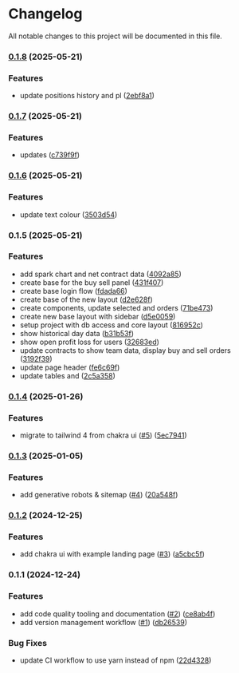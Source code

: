 # Changelog

All notable changes to this project will be documented in this file.

### [0.1.8](https://github.com/ConvokeSoftware/sd-next-js/compare/v0.1.7...v0.1.8) (2025-05-21)

### Features

- update positions history and pl ([2ebf8a1](https://github.com/ConvokeSoftware/sd-next-js/commit/2ebf8a186ba002a0e6e45ac0e1cb74b6d8442479))

### [0.1.7](https://github.com/ConvokeSoftware/sd-next-js/compare/v0.1.6...v0.1.7) (2025-05-21)

### Features

- updates ([c739f9f](https://github.com/ConvokeSoftware/sd-next-js/commit/c739f9fb2cb187231385bfcb0d5ee4c67db78d99))

### [0.1.6](https://github.com/ConvokeSoftware/sd-next-js/compare/v0.1.5...v0.1.6) (2025-05-21)

### Features

- update text colour ([3503d54](https://github.com/ConvokeSoftware/sd-next-js/commit/3503d542547faf425bac03b3d2ba1da0c2eb8f06))

### 0.1.5 (2025-05-21)

### Features

- add spark chart and net contract data ([4092a85](https://github.com/ConvokeSoftware/sd-next-js/commit/4092a85ca80564dfe91c0be0ca8682dbf15afd62))
- create base for the buy sell panel ([431f407](https://github.com/ConvokeSoftware/sd-next-js/commit/431f40770dec52d9f786d32651fa05fe9624f629))
- create base login flow ([fdada66](https://github.com/ConvokeSoftware/sd-next-js/commit/fdada66d409e82bde97d89000bc758800c2b8980))
- create base of the new layout ([d2e628f](https://github.com/ConvokeSoftware/sd-next-js/commit/d2e628f911db1d6df1e52db9b8d3ba3941bf27da))
- create components, update selected and orders ([71be473](https://github.com/ConvokeSoftware/sd-next-js/commit/71be473ff75c0deba7f48bc8b4ec4fe58c390e72))
- create new base layout with sidebar ([d5e0059](https://github.com/ConvokeSoftware/sd-next-js/commit/d5e00590724d39bcc10b42f9a406a82c693b0c3a))
- setup project with db access and core layout ([816952c](https://github.com/ConvokeSoftware/sd-next-js/commit/816952c1cdbfb161c08ab8e1fbed11c39b630472))
- show historical day data ([b31b53f](https://github.com/ConvokeSoftware/sd-next-js/commit/b31b53fb6f27374176dd5f54307c44eb7cfe5ec6))
- show open profit loss for users ([32683ed](https://github.com/ConvokeSoftware/sd-next-js/commit/32683ed6f8379fdb10747990112be8166b93aa7f))
- update contracts to show team data, display buy and sell orders ([3192f39](https://github.com/ConvokeSoftware/sd-next-js/commit/3192f396b47f09f4093555497c25b685d601f90c))
- update page header ([fe6c69f](https://github.com/ConvokeSoftware/sd-next-js/commit/fe6c69f5758548c4bfafcb13a386e98f2886d106))
- update tables and ([2c5a358](https://github.com/ConvokeSoftware/sd-next-js/commit/2c5a358cb7ad69015862f1c4e3a51677462b933f))

### [0.1.4](https://github.com/ConvokeSoftware/aotc/compare/v0.1.3...v0.1.4) (2025-01-26)

### Features

- migrate to tailwind 4 from chakra ui ([#5](https://github.com/ConvokeSoftware/aotc/issues/5)) ([5ec7941](https://github.com/ConvokeSoftware/aotc/commit/5ec79410abd745cac510d720a0e8350fa283d01e))

### [0.1.3](https://github.com/ConvokeSoftware/aotc/compare/v0.1.2...v0.1.3) (2025-01-05)

### Features

- add generative robots & sitemap ([#4](https://github.com/ConvokeSoftware/aotc/issues/4)) ([20a548f](https://github.com/ConvokeSoftware/aotc/commit/20a548f140f5c0e666922daf68445df72bfb71be))

### [0.1.2](https://github.com/ConvokeSoftware/aotc/compare/v0.1.1...v0.1.2) (2024-12-25)

### Features

- add chakra ui with example landing page ([#3](https://github.com/ConvokeSoftware/aotc/issues/3)) ([a5cbc5f](https://github.com/ConvokeSoftware/aotc/commit/a5cbc5f24621feea47b2b888bc18c26cc1596322))

### 0.1.1 (2024-12-24)

### Features

- add code quality tooling and documentation ([#2](https://github.com/ConvokeSoftware/aotc/issues/2)) ([ce8ab4f](https://github.com/ConvokeSoftware/aotc/commit/ce8ab4ff1b4d4313570312ac01e98e7ba6fd36b0))
- add version management workflow ([#1](https://github.com/ConvokeSoftware/aotc/issues/1)) ([db26539](https://github.com/ConvokeSoftware/aotc/commit/db265397513563aa08c486c98d48c158c02679ee))

### Bug Fixes

- update CI workflow to use yarn instead of npm ([22d4328](https://github.com/ConvokeSoftware/aotc/commit/22d4328c45e238994c583770a9eb4a4dde412183))
